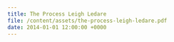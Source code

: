 ```yaml
---
title: The Process Leigh Ledare
file: /content/assets/the-process-leigh-ledare.pdf
date: 2014-01-01 12:00:00 +0000
---
```

